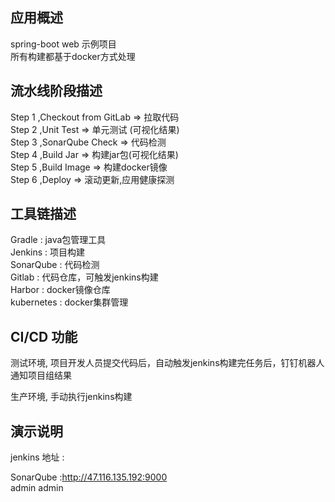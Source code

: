 ## 应用概述
spring-boot web 示例项目  
所有构建都基于docker方式处理  

## 流水线阶段描述 

Step 1 ,Checkout from GitLab  => 拉取代码   
Step 2 ,Unit Test  => 单元测试 (可视化结果)    
Step 3 ,SonarQube Check  => 代码检测   
Step 4 ,Build Jar  => 构建jar包(可视化结果)  
Step 5 ,Build Image  => 构建docker镜像   
Step 6 ,Deploy  => 滚动更新,应用健康探测     

## 工具链描述 
Gradle       : java包管理工具  
Jenkins      : 项目构建  
SonarQube    : 代码检测  
Gitlab       : 代码仓库，可触发jenkins构建  
Harbor       : docker镜像仓库  
kubernetes   : docker集群管理  

## CI/CD 功能
测试环境, 项目开发人员提交代码后，自动触发jenkins构建完任务后，钉钉机器人通知项目组结果   

生产环境, 手动执行jenkins构建  

 
## 演示说明
jenkins 地址 :  


SonarQube :http://47.116.135.192:9000  
admin admin  